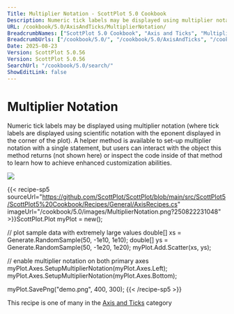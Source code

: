 ```yaml
---
Title: Multiplier Notation - ScottPlot 5.0 Cookbook
Description: Numeric tick labels may be displayed using multiplier notation (where tick labels are displayed using scientific notation with the eponent displayed in the corner of the plot). A helper method is available to set-up multiplier notation with a single statement, but users can interact with the object this method returns (not shown here) or inspect the code inside of that method to learn how to achieve enhanced customization abilities.
URL: /cookbook/5.0/AxisAndTicks/MultiplierNotation/
BreadcrumbNames: ["ScottPlot 5.0 Cookbook", "Axis and Ticks", "Multiplier Notation"]
BreadcrumbUrls: ["/cookbook/5.0/", "/cookbook/5.0/AxisAndTicks", "/cookbook/5.0/AxisAndTicks/MultiplierNotation"]
Date: 2025-08-23
Version: ScottPlot 5.0.56
Version: ScottPlot 5.0.56
SearchUrl: "/cookbook/5.0/search/"
ShowEditLink: false
---
```



<div class='d-flex align-items-center mt-5'>
<h1 class='me-2 text-dark my-0 border-0'>Multiplier Notation</h1>
</div>

Numeric tick labels may be displayed using multiplier notation (where tick labels are displayed using scientific notation with the eponent displayed in the corner of the plot). A helper method is available to set-up multiplier notation with a single statement, but users can interact with the object this method returns (not shown here) or inspect the code inside of that method to learn how to achieve enhanced customization abilities.

[![](/cookbook/5.0/images/MultiplierNotation.png?250822231048)](/cookbook/5.0/images/MultiplierNotation.png?250822231048)

{{< recipe-sp5 sourceUrl="https://github.com/ScottPlot/ScottPlot/blob/main/src/ScottPlot5/ScottPlot5%20Cookbook/Recipes/General/AxisRecipes.cs" imageUrl="/cookbook/5.0/images/MultiplierNotation.png?250822231048" >}}ScottPlot.Plot myPlot = new();

// plot sample data with extremely large values
double[] xs = Generate.RandomSample(50, -1e10, 1e10);
double[] ys = Generate.RandomSample(50, -1e20, 1e20);
myPlot.Add.Scatter(xs, ys);

// enable multiplier notation on both primary axes
myPlot.Axes.SetupMultiplierNotation(myPlot.Axes.Left);
myPlot.Axes.SetupMultiplierNotation(myPlot.Axes.Bottom);

myPlot.SavePng("demo.png", 400, 300);
{{< /recipe-sp5 >}}

<div class='my-5 text-center'>This recipe is one of many in the <a href='/cookbook/5.0/AxisAndTicks'>Axis and Ticks</a> category</div>


